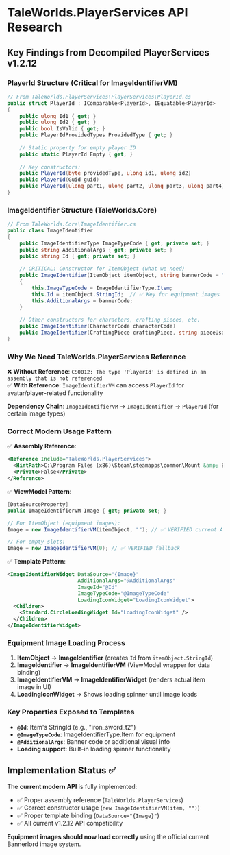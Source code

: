 # TaleWorlds.PlayerServices API Research

## **Key Findings from Decompiled PlayerServices v1.2.12**

### **PlayerId Structure** (Critical for ImageIdentifierVM)
```csharp
// From TaleWorlds.PlayerServices\PlayerServices\PlayerId.cs
public struct PlayerId : IComparable<PlayerId>, IEquatable<PlayerId>
{
    public ulong Id1 { get; }
    public ulong Id2 { get; }
    public bool IsValid { get; }
    public PlayerIdProvidedTypes ProvidedType { get; }
    
    // Static property for empty player ID
    public static PlayerId Empty { get; }
    
    // Key constructors:
    public PlayerId(byte providedType, ulong id1, ulong id2)
    public PlayerId(Guid guid)
    public PlayerId(ulong part1, ulong part2, ulong part3, ulong part4)
}
```

### **ImageIdentifier Structure** (TaleWorlds.Core)
```csharp
// From TaleWorlds.Core\ImageIdentifier.cs
public class ImageIdentifier
{
    public ImageIdentifierType ImageTypeCode { get; private set; }
    public string AdditionalArgs { get; private set; }
    public string Id { get; private set; }
    
    // CRITICAL: Constructor for ItemObject (what we need)
    public ImageIdentifier(ItemObject itemObject, string bannerCode = "")
    {
        this.ImageTypeCode = ImageIdentifierType.Item;
        this.Id = itemObject.StringId;  // ✅ Key for equipment images
        this.AdditionalArgs = bannerCode;
    }
    
    // Other constructors for characters, crafting pieces, etc.
    public ImageIdentifier(CharacterCode characterCode)
    public ImageIdentifier(CraftingPiece craftingPiece, string pieceUsageId)
}
```

### **Why We Need TaleWorlds.PlayerServices Reference**

❌ **Without Reference**: `CS0012: The type 'PlayerId' is defined in an assembly that is not referenced`  
✅ **With Reference**: `ImageIdentifierVM` can access `PlayerId` for avatar/player-related functionality  

**Dependency Chain**: `ImageIdentifierVM` → `ImageIdentifier` → `PlayerId` (for certain image types)

### **Correct Modern Usage Pattern**

✅ **Assembly Reference**:
```xml
<Reference Include="TaleWorlds.PlayerServices">
  <HintPath>C:\Program Files (x86)\Steam\steamapps\common\Mount &amp; Blade II Bannerlord\bin\Win64_Shipping_wEditor\TaleWorlds.PlayerServices.dll</HintPath>
  <Private>False</Private>
</Reference>
```

✅ **ViewModel Pattern**:
```csharp
[DataSourceProperty]
public ImageIdentifierVM Image { get; private set; }

// For ItemObject (equipment images):
Image = new ImageIdentifierVM(itemObject, ""); // ✅ VERIFIED current API

// For empty slots:
Image = new ImageIdentifierVM(0); // ✅ VERIFIED fallback
```

✅ **Template Pattern**:
```xml
<ImageIdentifierWidget DataSource="{Image}" 
                       AdditionalArgs="@AdditionalArgs" 
                       ImageId="@Id" 
                       ImageTypeCode="@ImageTypeCode" 
                       LoadingIconWidget="LoadingIconWidget">
  <Children>
    <Standard.CircleLoadingWidget Id="LoadingIconWidget" />
  </Children>
</ImageIdentifierWidget>
```

### **Equipment Image Loading Process**

1. **ItemObject** → **ImageIdentifier** (creates `Id` from `itemObject.StringId`)
2. **ImageIdentifier** → **ImageIdentifierVM** (ViewModel wrapper for data binding)
3. **ImageIdentifierVM** → **ImageIdentifierWidget** (renders actual item image in UI)
4. **LoadingIconWidget** → Shows loading spinner until image loads

### **Key Properties Exposed to Templates**

- **`@Id`**: Item's StringId (e.g., "iron_sword_t2")
- **`@ImageTypeCode`**: ImageIdentifierType.Item for equipment
- **`@AdditionalArgs`**: Banner code or additional visual info
- **Loading support**: Built-in loading spinner functionality

## **Implementation Status** ✅

The **current modern API** is fully implemented:
- ✅ Proper assembly reference (`TaleWorlds.PlayerServices`)
- ✅ Correct constructor usage (`new ImageIdentifierVM(item, "")`)
- ✅ Proper template binding (`DataSource="{Image}"`)
- ✅ All current v1.2.12 API compatibility

**Equipment images should now load correctly** using the official current Bannerlord image system.
